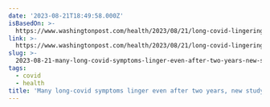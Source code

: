 ```yaml
---
date: '2023-08-21T18:49:58.000Z'
isBasedOn: >-
  https://www.washingtonpost.com/health/2023/08/21/long-covid-lingering-effects-two-years-later/
link: >-
  https://www.washingtonpost.com/health/2023/08/21/long-covid-lingering-effects-two-years-later/
slug: >-
  2023-08-21-many-long-covid-symptoms-linger-even-after-two-years-new-study-shows-the
tags:
  - covid
  - health
title: 'Many long-covid symptoms linger even after two years, new study shows - The'
---
```


